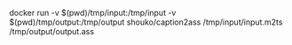 docker run -v $(pwd)/tmp/input:/tmp/input -v $(pwd)/tmp/output:/tmp/output shouko/caption2ass /tmp/input/input.m2ts /tmp/output/output.ass
